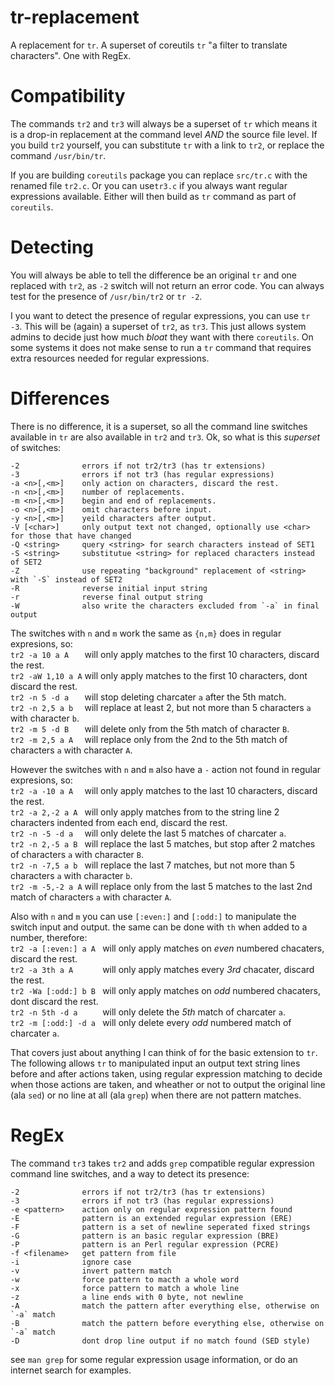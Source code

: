 # tr-replacement
A replacement for `tr`. A superset of coreutils `tr` "a filter to translate characters". One with RegEx.

# Compatibility
The commands `tr2` and `tr3` will always be a superset of `tr` which means it is a drop-in replacement at the command level _AND_ the source file level. If you build `tr2` yourself, you can substitute `tr` with a link to `tr2`, or replace the command `/usr/bin/tr`.

If you are building `coreutils` package you can replace `src/tr.c` with the renamed file `tr2.c`. Or you can use`tr3.c` if you always want regular expressions available. Either will then build as `tr` command as part of `coreutils`.

# Detecting
You will always be able to tell the difference be an original `tr` and one replaced with `tr2`, as `-2` switch will not return an error code. You can always test for the presence of `/usr/bin/tr2` or `tr -2`.

I you want to detect the presence of regular expressions, you can use `tr -3`. This will be (again) a superset of `tr2`, as `tr3`. This just allows system admins to decide just how much _bloat_ they want with there `coreutils`. On some systems it does not make sense to run a `tr` command that requires extra resources needed for regular expressions.


# Differences
There is no difference, it is a superset, so all the command line switches available in `tr` are also available in `tr2` and `tr3`. Ok, so what is this _superset_ of switches:
```
-2              errors if not tr2/tr3 (has tr extensions)
-3              errors if not tr3 (has regular expressions)
-a <n>[,<m>]    only action on characters, discard the rest.
-n <n>[,<m>]    number of replacements.
-m <n>[,<m>]    begin and end of replacements.
-o <n>[,<m>]    omit characters before input.
-y <n>[,<m>]    yeild characters after output.
-V [<char>]     only output text not changed, optionally use <char> for those that have changed
-Q <string>     query <string> for search characters instead of SET1
-S <string>     substitutue <string> for replaced characters instead of SET2
-Z              use repeating "background" replacement of <string> with `-S` instead of SET2
-R              reverse initial input string
-r              reverse final output string
-W              also write the characters excluded from `-a` in final output
```
The switches with `n` and `m` work the same as `{n,m}` does in regular expresions, so:  
`tr2 -a 10 a A   ` will only apply matches to the first 10 characters, discard the rest.  
`tr2 -aW 1,10 a A` will only apply matches to the first 10 characters, dont discard the rest.  
`tr2 -n 5 -d a   ` will stop deleting charcater `a` after the 5th match.  
`tr2 -n 2,5 a b  ` will replace at least 2, but not more than 5 characters `a` with character `b`.  
`tr2 -m 5 -d B   ` will delete only from the 5th match of character `B`.  
`tr2 -m 2,5 a A  ` will replace only from the 2nd to the 5th match of characters `a` with character `A`.  

However the switches with `n` and `m` also have a `-` action not found in regular expresions, so:  
`tr2 -a -10 a A  ` will only apply matches to the last 10 characters, discard the rest.  
`tr2 -a 2,-2 a A ` will only apply matches from to the string line 2 characters indented from each end, discard the rest.  
`tr2 -n -5 -d a  ` will only delete the last 5 matches of charcater `a`.  
`tr2 -n 2,-5 a B ` will replace the last 5 matches, but stop after 2 matches of characters `a` with character `B`.  
`tr2 -n -7,5 a b ` will replace the last 7 matches, but not more than 5 characters `a` with character `b`.  
`tr2 -m -5,-2 a A` will replace only from the last 5 matches to the last 2nd match of characters `a` with character `A`.  

Also with `n` and `m` you can use `[:even:]` and `[:odd:]` to manipulate the switch input and output. the same can be done with `th` when added to a number, therefore:  
`tr2 -a [:even:] a A ` will only apply matches on _even_ numbered chacaters, discard the rest.  
`tr2 -a 3th a A      ` will only apply matches every _3rd_ chacater, discard the rest.  
`tr2 -Wa [:odd:] b B ` will only apply matches on _odd_ numbered chacaters, dont discard the rest.  
`tr2 -n 5th -d a     ` will only delete the _5th_ match of charcater `a`.  
`tr2 -m [:odd:] -d a ` will only delete every _odd_ numbered match of charcater `a`.  

That covers just about anything I can think of for the basic extension to `tr`. The following allows `tr` to manipulated input an output text string lines before and after actions taken, using regular expression matching to decide when those actions are taken, and wheather or not to output the original line (ala `sed`) or no line at all (ala `grep`) when there are not pattern matches.


# RegEx
The command `tr3` takes `tr2` and adds `grep` compatible regular expression command line switches, and a way to detect its presence:
```
-2              errors if not tr2/tr3 (has tr extensions)
-3              errors if not tr3 (has regular expressions)
-e <pattern>    action only on regular expression pattern found
-E              pattern is an extended regular expression (ERE)
-F              pattern is a set of newline seperated fixed strings
-G              pattern is an basic regular expression (BRE)
-P              pattern is an Perl regular expression (PCRE)
-f <filename>   get pattern from file
-i              ignore case
-v              invert pattern match
-w              force pattern to macth a whole word
-x              force pattern to match a whole line
-z              a line ends with 0 byte, not newline
-A              match the pattern after everything else, otherwise on `-a` match
-B              match the pattern before everything else, otherwise on `-a` match
-D              dont drop line output if no match found (SED style)
```
see `man grep` for some regular expression usage information, or do an internet search for examples.
